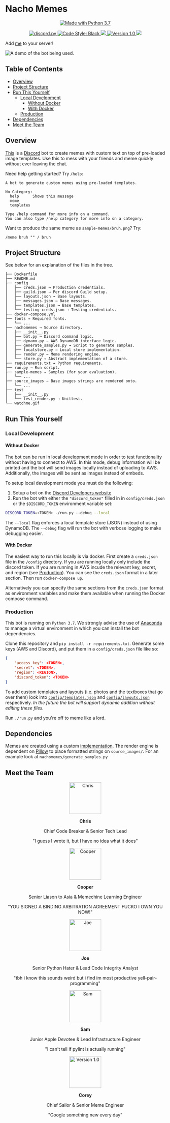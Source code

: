 # Nacho Memes

<p align="center">
  <a href="https://www.python.org/downloads/">
    <img src="https://img.shields.io/badge/Made%20With-Python%203.7-blue.svg?style=for-the-badge" alt="Made with Python 3.7">
  </a>
</p>
<p align="center">
  <a href="https://github.com/Rapptz/discord.py/">
    <img src="https://img.shields.io/badge/discord-py-blue.svg" alt="discord.py">
  </a>
  <a href="https://github.com/ambv/black">
    <img src="https://img.shields.io/badge/code%20style-black-000000.svg" alt="Code Style: Black">
  </a>
  <a href="http://makeapullrequest.com">
    <img src="https://img.shields.io/badge/PRs-welcome-brightgreen.svg">
  </a>
  <a href="https://github.com/cooperpellaton/NachoMemes/tree/v0.1">
    <img src="https://img.shields.io/badge/version-0.1-bright%20green" alt="Version 1.0">
  </a>
  <img src="https://github.com/cooperpellaton/NachoMemes/workflows/Lint%20and%20Test/badge.svg">
</p>

Add [me](https://discordapp.com/oauth2/authorize?&client_id=628445658743046154&scope=bot&permissions=387136) to your server!

![A demo of the bot being used.](/watchme.gif)

## Table of Contents

- [Overview](#overview)
- [Project Structure](#project-structure)
- [Run This Yourself](#run-this-yourself)
  * [Local Development](#local-development)
    + [Without Docker](#without-docker)
    + [With Docker](#with-docker)
  * [Production](#production)
- [Dependencies](#dependencies)
- [Meet the Team](#meet-the-team)

## Overview

[This](https://discordapp.com/oauth2/authorize?&client_id=628445658743046154&scope=bot&permissions=387136) is a [Discord](https://discordapp.com) bot to create memes with custom text on top of pre-loaded image templates. Use this to mess with your friends and meme quickly without ever leaving the chat.

Need help getting started? Try `/help`:

```text
A bot to generate custom memes using pre-loaded templates.

​No Category:
  help      Shows this message
  meme
  templates

Type /help command for more info on a command.
You can also type /help category for more info on a category.
```

Want to produce the same meme as `sample-memes/bruh.png`? Try:

```text
/meme bruh "" / bruh
```

## Project Structure

See below for an explanation of the files in the tree.

```text
├── Dockerfile
├── README.md
├── config
│   ├── creds.json → Production credentials.
│   ├── guild.json → Per discord Guild setup.
│   ├── layouts.json → Base layouts.
│   ├── messages.json → Base messages.
│   ├── templates.json → Base templates.
│   └── testing-creds.json → Testing credentials.
├── docker-compose.yml
├── fonts → Required fonts.
│   └── ...
├── nachomemes → Source directory.
│   ├── __init__.py
│   ├── bot.py → Discord command logic.
│   ├── dynamo.py → AWS DynamoDB interface logic.
│   ├── generate_samples.py → Script to generate samples.
│   ├── localstore.py → Local store implementation.
│   ├── render.py → Meme rendering engine.
│   └── store.py → Abstract implementation of a store.
├── requirements.txt → Python requirements.
├── run.py → Run script.
├── sample-memes → Samples (for your evaluation).
│   └── ...
├── source_images → Base images strings are rendered onto.
│   └── ...
├── test
│   ├── __init__.py
│   └── test_render.py → Unittest.
└── watchme.gif
```

## Run This Yourself

### Local Development

#### Without Docker

The bot can be run in local development mode in order to test functionality without having to connect to AWS. In this mode, debug information will be printed and the bot will send images locally instead of uploading to AWS. Additionally, the images will be sent as images instead of embeds.

To setup local development mode you must do the following:

1. Setup a bot on the [Discord Developers website](https://discordapp.com/developers/applications/)
2. Run the bot with either the `"discord_token"` filled in in `config/creds.json` or the `$DISCORD_TOKEN` environment variable set:

```sh
DISCORD_TOKEN=<TOKEN> ./run.py --debug --local
```

The `--local` flag enforces a local template store (JSON) instead of using DynamoDB. The `--debug` flag will run the bot with verbose logging to make debugging easier.

#### With Docker

The easiest way to run this locally is via docker. First create a `creds.json` file in the `/config` directory. If you are running locally only include the discord token. If you are running in AWS incude the relevant key, secret, and region (see [Production](###Production)). You can see the `creds.json` format in a later section. Then run `docker-compose up`.

Alternatively you can specify the same sections from the `creds.json` format as environment variables and make them available when running the Docker compose command.

### Production

This bot is running on `Python 3.7`. We strongly advise the use of [Anaconda](https://www.anaconda.com/distribution/) to manage a virtual environment in which you can install the bot dependencies.

Clone this repository and `pip install -r requirements.txt`. Generate some keys (AWS and Discord), and put them in a `config/creds.json` file like so:

```json
{
    "access_key": <TOKEN>,
    "secret": <TOKEN>,
    "region": <REGION>,
    "discord_token": <TOKEN>
}
```

To add custom templates and layouts (i.e. photos and the textboxes that go over them) look into [`config/templates.json`](config/templates.json) and [`config/layouts.json`](config/layouts.json) respectively. _In the future the bot will support dynamic addition without editing these files._

Run `./run.py` and you're off to meme like a lord.

## Dependencies

Memes are created using a custom [implementation](render.py). The render engine is dependent on [Pillow](https://pillow.readthedocs.io/en/stable/) to place formatted strings on `source_images/`. For an example look at `nachomemes/generate_samples.py`

## Meet the Team
<div>
  <p align="center">
    <a href="https://github.com/ironchefpython">
      <img src="https://i.imgur.com/pdicJne.png" height="100px" width="100px" alt="Chris">
    </a>
    <p align="center"><strong>Chris</strong></p>
    <p align="center">Chief Code Breaker & Senior Tech Lead</p>
    <p align="center">"I guess I wrote it, but I have no idea what it does"</p>
  </p>
  
  <p align="center">
    <a href="https://github.com/cooperpellaton/">
      <img src="https://imgur.com/aWzyoSe.png" height="100px" width="100px" alt="Cooper">
    </a>
    <p align="center"><strong>Cooper</strong></p>
    <p align="center">Senior Liason to Asia & Memechine Learning Engineer</p>
    <p align="center">"YOU SIGNED A BINDING ARBITRATION AGREEMENT FUCKO I OWN YOU NOW!"</p>
  </p>
  
  <p align="center">
    <a href="https://github.com/jswny">
      <img src="https://i.imgur.com/s6Vu0L4.png" height="100px" width="100px" alt="Joe">
    </a>
    <p align="center"><strong>Joe</strong></p>
    <p align="center">Senior Python Hater & Lead Code Integrity Analyst</p>
    <p align="center">"tbh i know this sounds weird but i find im most productive yell-pair-programming"</p>
  </p>
  
  <p align="center">
    <a href="https://github.com/samcat116">
      <img src="https://i.imgur.com/rMwyYOx.png" height="100px" width="100px" alt="Sam">
    </a>
    <p align="center"><strong>Sam</strong></p>
    <p align="center">Junior Apple Devotee & Lead Infrastructure Engineer</p>
    <p align="center">"I can't tell if pylint is actually running"</p>
  </p>
  
  <p align="center">
    <a href="https://github.com/coreysabia">
      <img src="https://i.imgur.com/AjnpJbo.png" height="100px" width="100px" alt="Version 1.0">
    </a>
    <p align="center"><strong>Corey</strong></p>
    <p align="center">Chief Sailor & Senior Meme Engineer</p>
    <p align="center">"Google something new every day"</p>
  </p>
</div>
